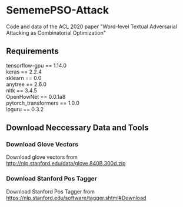 # SememePSO-Attack
Code and data of the ACL 2020 paper "Word-level Textual Adversarial Attacking as Combinatorial Optimization"
## Requirements
tensorflow-gpu == 1.14.0   
keras == 2.2.4   
sklearn == 0.0  
anytree == 2.6.0  
nltk == 3.4.5  
OpenHowNet == 0.0.1a8    
pytorch_transformers == 1.0.0  
loguru == 0.3.2
## Download Neccessary Data and Tools
### Download Glove Vectors
Download glove vectors from http://nlp.stanford.edu/data/glove.840B.300d.zip
### Download Stanford Pos Tagger
Download Stanford Pos Tagger from https://nlp.stanford.edu/software/tagger.shtml#Download

